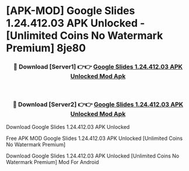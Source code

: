 # [APK-MOD] Google Slides 1.24.412.03 APK Unlocked - [Unlimited Coins No Watermark Premium] 8je80



<div align="center">
<h3>🔴 Download [Server1] 👉👉 <a href="https://momento.my/?title=Google_Slides_1.24.412.03_APK_Unlocked">Google Slides 1.24.412.03 APK Unlocked Mod Apk</a></h3><br>

<h3>🔴 Download [Server2] 👉👉 <a href="https://momento.my/?title=Google_Slides_1.24.412.03_APK_Unlocked">Google Slides 1.24.412.03 APK Unlocked Mod Apk</a></h3>
</div>



Download Google Slides 1.24.412.03 APK Unlocked 

Free APK MOD Google Slides 1.24.412.03 APK Unlocked [Unlimited Coins No Watermark Premium]

Download Google Slides 1.24.412.03 APK Unlocked [Unlimited Coins No Watermark Premium] Mod For Android
